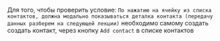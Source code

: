 Для того, чтобы проверить условие:
`По нажатию на ячейку из списка контактов, должна модально показываться деталка контакта (передачу данных разберем на следующей лекции)`
необходимо самому создать создать контакт, через кнопку `Add contact` в списке контактов 
